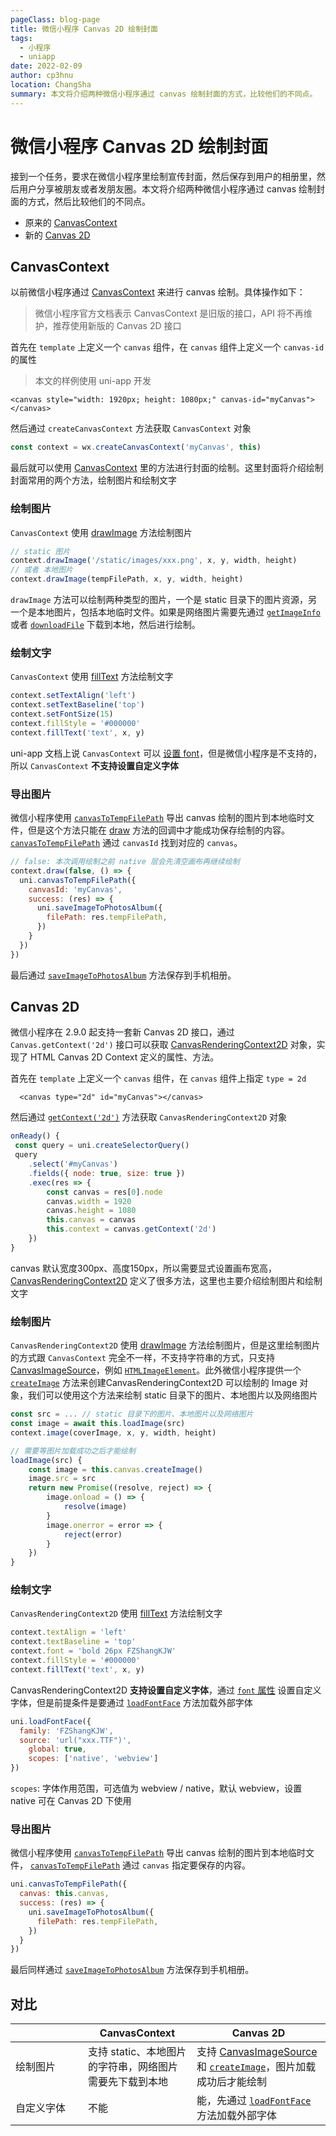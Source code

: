 ```yaml
---
pageClass: blog-page
title: 微信小程序 Canvas 2D 绘制封面
tags: 
  - 小程序
  - uniapp
date: 2022-02-09
author: cp3hnu
location: ChangSha
summary: 本文将介绍两种微信小程序通过 canvas 绘制封面的方式，比较他们的不同点。
---
```


# 微信小程序 Canvas 2D 绘制封面

接到一个任务，要求在微信小程序里绘制宣传封面，然后保存到用户的相册里，然后用户分享被朋友或者发朋友圈。本文将介绍两种微信小程序通过 canvas 绘制封面的方式，然后比较他们的不同点。

- 原来的 [CanvasContext](https://developers.weixin.qq.com/miniprogram/dev/api/canvas/CanvasContext.html)
- 新的 [Canvas 2D](https://developers.weixin.qq.com/miniprogram/dev/api/canvas/RenderingContext.html)

## CanvasContext

以前微信小程序通过 [CanvasContext](https://developers.weixin.qq.com/miniprogram/dev/api/canvas/CanvasContext.html) 来进行 canvas 绘制。具体操作如下：

> 微信小程序官方文档表示 CanvasContext 是旧版的接口，API 将不再维护，推荐使用新版的 Canvas 2D 接口

首先在 `template` 上定义一个 `canvas` 组件，在 `canvas` 组件上定义一个 `canvas-id` 的属性

> 本文的样例使用 uni-app 开发

```vue
<canvas style="width: 1920px; height: 1080px;" canvas-id="myCanvas"></canvas>
```

然后通过 `createCanvasContext` 方法获取 `CanvasContext` 对象

```javascript
const context = wx.createCanvasContext('myCanvas', this)

```

最后就可以使用 [CanvasContext](https://developers.weixin.qq.com/miniprogram/dev/api/canvas/CanvasContext.html) 里的方法进行封面的绘制。这里封面将介绍绘制封面常用的两个方法，绘制图片和绘制文字

### 绘制图片

`CanvasContext` 使用 [drawImage](https://developers.weixin.qq.com/miniprogram/dev/api/canvas/CanvasContext.drawImage.html) 方法绘制图片

```javascript
// static 图片
context.drawImage('/static/images/xxx.png', x, y, width, height)
// 或者 本地图片
context.drawImage(tempFilePath, x, y, width, height)
```

`drawImage` 方法可以绘制两种类型的图片，一个是 static 目录下的图片资源，另一个是本地图片，包括本地临时文件。如果是网络图片需要先通过 [`getImageInfo`](https://developers.weixin.qq.com/miniprogram/dev/api/media/image/wx.getImageInfo.html)  或者 [`downloadFile`](https://developers.weixin.qq.com/miniprogram/dev/api/network/download/wx.downloadFile.html) 下载到本地，然后进行绘制。

### 绘制文字

`CanvasContext` 使用 [fillText](https://developers.weixin.qq.com/miniprogram/dev/api/canvas/CanvasContext.fillText.html) 方法绘制文字

```javascript
context.setTextAlign('left')
context.setTextBaseline('top')
context.setFontSize(15)
context.fillStyle = '#000000'
context.fillText('text', x, y)
```

uni-app 文档上说 `CanvasContext` 可以 [设置 font](https://uniapp.dcloud.io/api/canvas/CanvasContext?id=canvascontextfont-string)，但是微信小程序是不支持的，所以 `CanvasContext` **不支持设置自定义字体**

### 导出图片

微信小程序使用 [`canvasToTempFilePath`](https://developers.weixin.qq.com/miniprogram/dev/api/canvas/wx.canvasToTempFilePath.html) 导出 canvas 绘制的图片到本地临时文件，但是这个方法只能在 [draw](https://developers.weixin.qq.com/miniprogram/dev/api/canvas/CanvasContext.draw.html) 方法的回调中才能成功保存绘制的内容。 [`canvasToTempFilePath`](https://developers.weixin.qq.com/miniprogram/dev/api/canvas/wx.canvasToTempFilePath.html) 通过 `canvasId` 找到对应的 `canvas`。

```javascript
// false: 本次调用绘制之前 native 层会先清空画布再继续绘制
context.draw(false, () => {
  uni.canvasToTempFilePath({
    canvasId: 'myCanvas',
    success: (res) => {
      uni.saveImageToPhotosAlbum({
        filePath: res.tempFilePath,
      })
    }
  })
})
```

最后通过 [`saveImageToPhotosAlbum`](https://developers.weixin.qq.com/miniprogram/dev/api/media/image/wx.saveImageToPhotosAlbum.html) 方法保存到手机相册。

## Canvas 2D

微信小程序在 2.9.0 起支持一套新 Canvas 2D 接口，通过 `Canvas.getContext('2d')` 接口可以获取 [CanvasRenderingContext2D](http://developer.mozilla.org/en-US/docs/Web/API/CanvasRenderingContext2D) 对象，实现了 HTML Canvas 2D Context 定义的属性、方法。

首先在 `template` 上定义一个 `canvas` 组件，在 `canvas` 组件上指定 `type = 2d`

```vue
  <canvas type="2d" id="myCanvas"></canvas>
```

然后通过 [`getContext('2d')`](https://developers.weixin.qq.com/miniprogram/dev/api/canvas/Canvas.getContext.html) 方法获取 `CanvasRenderingContext2D` 对象

```javascript
onReady() {
 const query = uni.createSelectorQuery()
 query
	.select('#myCanvas')
	.fields({ node: true, size: true })
	.exec(res => {
		const canvas = res[0].node
		canvas.width = 1920
		canvas.height = 1080
		this.canvas = canvas
		this.context = canvas.getContext('2d')
	})
}
```

canvas 默认宽度300px、高度150px，所以需要显式设置画布宽高，[CanvasRenderingContext2D](http://developer.mozilla.org/en-US/docs/Web/API/CanvasRenderingContext2D) 定义了很多方法，这里也主要介绍绘制图片和绘制文字

### 绘制图片

`CanvasRenderingContext2D` 使用 [drawImage](https://developers.weixin.qq.com/miniprogram/dev/api/canvas/CanvasContext.drawImage.html) 方法绘制图片，但是这里绘制图片的方式跟 `CanvasContext` 完全不一样，不支持字符串的方式，只支持 [CanvasImageSource](https://developer.mozilla.org/en-US/docs/Web/API/CanvasImageSource)，例如 [`HTMLImageElement`](https://developer.mozilla.org/en-US/docs/Web/API/HTMLImageElement)。此外微信小程序提供一个 [`createImage`](https://developers.weixin.qq.com/miniprogram/dev/api/canvas/Canvas.createImage.html) 方法来创建CanvasRenderingContext2D 可以绘制的 Image 对象，我们可以使用这个方法来绘制 static 目录下的图片、本地图片以及网络图片

```javascript
const src = ... // static 目录下的图片、本地图片以及网络图片
const image = await this.loadImage(src)
context.image(coverImage, x, y, width, height)

// 需要等图片加载成功之后才能绘制
loadImage(src) {
	const image = this.canvas.createImage()
	image.src = src
	return new Promise((resolve, reject) => {
		image.onload = () => {
			resolve(image)
		}
		image.onerror = error => {
			reject(error)
		}
	})
}
```

### 绘制文字

`CanvasRenderingContext2D` 使用 [fillText](https://developers.weixin.qq.com/miniprogram/dev/api/canvas/CanvasContext.fillText.html) 方法绘制文字

```javascript {3}
context.textAlign = 'left'
context.textBaseline = 'top'
context.font = 'bold 26px FZShangKJW'
context.fillStyle = '#000000'
context.fillText('text', x, y)
```

CanvasRenderingContext2D **支持设置自定义字体**，通过 [`font` 属性](https://developer.mozilla.org/en-US/docs/Web/API/CanvasRenderingContext2D/font) 设置自定义字体，但是前提条件是要通过 [`loadFontFace`](https://developers.weixin.qq.com/miniprogram/dev/api/ui/font/wx.loadFontFace.html) 方法加载外部字体

```javascript
uni.loadFontFace({
  family: 'FZShangKJW',
  source: 'url("xxx.TTF")',
	global: true,
	scopes: ['native', 'webview']
})
```

`scopes`: 字体作用范围，可选值为 webview / native，默认 webview，设置 native 可在 Canvas 2D 下使用

### 导出图片

微信小程序使用 [`canvasToTempFilePath`](https://developers.weixin.qq.com/miniprogram/dev/api/canvas/wx.canvasToTempFilePath.html) 导出 canvas 绘制的图片到本地临时文件， [`canvasToTempFilePath`](https://developers.weixin.qq.com/miniprogram/dev/api/canvas/wx.canvasToTempFilePath.html) 通过 `canvas` 指定要保存的内容。

```javascript
uni.canvasToTempFilePath({
  canvas: this.canvas,
  success: (res) => {
    uni.saveImageToPhotosAlbum({
      filePath: res.tempFilePath,
    })
  }
})
```

最后同样通过 [`saveImageToPhotosAlbum`](https://developers.weixin.qq.com/miniprogram/dev/api/media/image/wx.saveImageToPhotosAlbum.html) 方法保存到手机相册。

## 对比

|<div style="width: 100px"/>| CanvasContext| Canvas 2D                                                    |
| ---------- | ------------------------------------------------- | ------------------------------------------------------------ |
| 绘制图片   | 支持 static、本地图片的字符串，网络图片需要先下载到本地 | 支持 [CanvasImageSource](https://developer.mozilla.org/en-US/docs/Web/API/CanvasImageSource) 和 [`createImage`](https://developers.weixin.qq.com/miniprogram/dev/api/canvas/Canvas.createImage.html)，图片加载成功后才能绘制 |
| 自定义字体 | 不能                                              | 能，先通过 [`loadFontFace`](https://developers.weixin.qq.com/miniprogram/dev/api/ui/font/wx.loadFontFace.html) 方法加载外部字体 |



